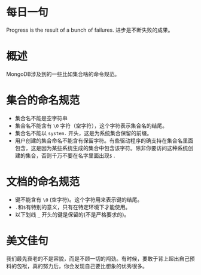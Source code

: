 # 每日一句
Progress is the result of a bunch of failures. 
进步是不断失败的成果。


# 概述
MongoDB涉及到的一些比如集合啥的命令规范。



# 集合的命名规范

- 集合名不能是空字符串
- 集合名不能含有 `\0` 字符（空字符），这个字符表示集合名的结尾。
- 集合名不能以 `system.` 开头，这是为系统集合保留的前缀。
- 用户创建的集合命名不能含有保留字符。有些驱动程序的确支持在集合名里面包含，这是因为某些系统生成的集合中包含该字符。除非你要访问这种系统创建的集合，否则千万不要在名字里面出现`$` .



# 文档的命名规范

- 键不能含有 `\0` (空字符)。这个字符用来表示键的结尾。
- `.`和`$`有特别的意义，只有在特定环境下才能使用。
- 以下划线 `_` 开头的键是保留的(不是严格要求的)。





# 美文佳句

我们最先衰老的不是容貌，而是不顾一切的闯劲。有时候，要敢于背上超出自己预料的包袱，真的努力后，你会发现自己要比想象的优秀很多。
